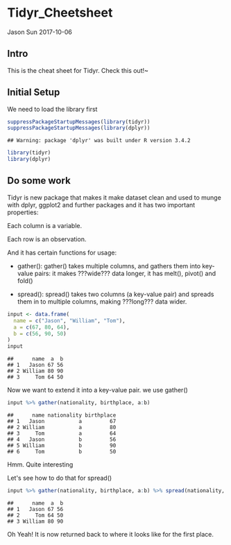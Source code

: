 Tidyr\_Cheetsheet
================
Jason Sun
2017-10-06

Intro
-----

This is the cheat sheet for Tidyr. Check this out!~

Initial Setup
-------------

We need to load the library first

``` r
suppressPackageStartupMessages(library(tidyr))
suppressPackageStartupMessages(library(dplyr))
```

    ## Warning: package 'dplyr' was built under R version 3.4.2

``` r
library(tidyr)
library(dplyr)
```

Do some work
------------

Tidyr is new package that makes it make dataset clean and used to munge with dplyr, ggplot2 and further packages and it has two important properties:

Each column is a variable.

Each row is an observation.

And it has certain functions for usage:

-   gather(): gather() takes multiple columns, and gathers them into key-value pairs: it makes ???wide??? data longer, it has melt(), pivot() and fold()

-   spread(): spread() takes two columns (a key-value pair) and spreads them in to multiple columns, making ???long??? data wider.

``` r
input <- data.frame(
  name = c("Jason", "William", "Tom"),
  a = c(67, 80, 64),
  b = c(56, 90, 50)
)
input
```

    ##      name  a  b
    ## 1   Jason 67 56
    ## 2 William 80 90
    ## 3     Tom 64 50

Now we want to extend it into a key-value pair. we use gather()

``` r
input %>% gather(nationality, birthplace, a:b)
```

    ##      name nationality birthplace
    ## 1   Jason           a         67
    ## 2 William           a         80
    ## 3     Tom           a         64
    ## 4   Jason           b         56
    ## 5 William           b         90
    ## 6     Tom           b         50

Hmm. Quite interesting

Let's see how to do that for spread()

``` r
input %>% gather(nationality, birthplace, a:b) %>% spread(nationality, birthplace)
```

    ##      name  a  b
    ## 1   Jason 67 56
    ## 2     Tom 64 50
    ## 3 William 80 90

Oh Yeah! It is now returned back to where it looks like for the first place.
